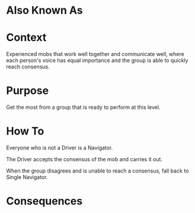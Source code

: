 ---
---
# Also Known As

# Context

Experienced mobs that work well together and communicate well, where each person's voice has equal importance and the group is able to quickly reach consensus.

# Purpose

Get the most from a group that is ready to perform at this level.

# How To

Everyone who is not a Driver is a Navigator. 

The Driver accepts the consensus of the mob and carries it out.

When the group disagrees and is unable to reach a consensus, fall back to Single Navigator.

# Consequences
